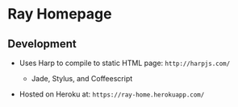 # Ray Homepage

## Development

* Uses Harp to compile to static HTML page: `http://harpjs.com/`

  - Jade, Stylus, and Coffeescript

* Hosted on Heroku at: `https://ray-home.herokuapp.com/`
